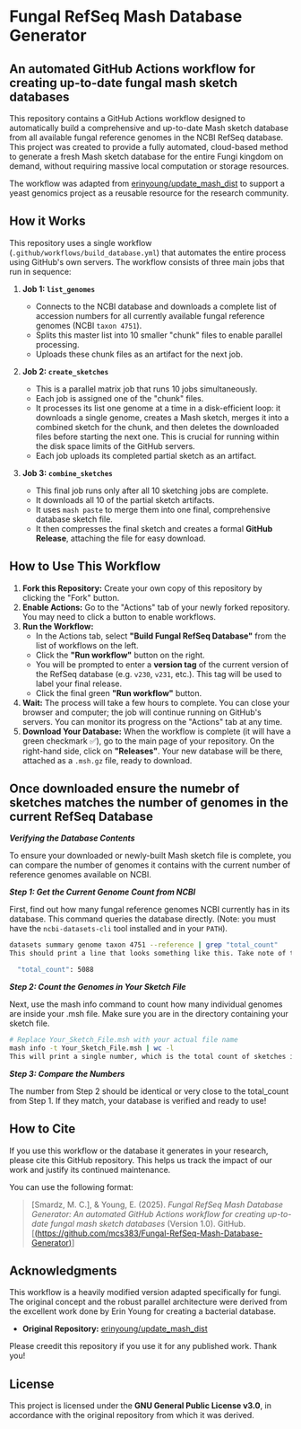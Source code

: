 # Fungal RefSeq Mash Database Generator
## An automated GitHub Actions workflow for creating up-to-date fungal mash sketch databases

This repository contains a GitHub Actions workflow designed to automatically build a comprehensive and up-to-date Mash sketch database from all available fungal reference genomes in the NCBI RefSeq database. This project was created to provide a fully automated, cloud-based method to generate a fresh Mash sketch database for the entire Fungi kingdom on demand, without requiring massive local computation or storage resources.

The workflow was adapted from [erinyoung/update_mash_dist](https://github.com/erinyoung/update_mash_dist) to support a yeast genomics project as a reusable resource for the research community.

## How it Works

This repository uses a single workflow (`.github/workflows/build_database.yml`) that automates the entire process using GitHub's own servers. The workflow consists of three main jobs that run in sequence:

1.  **Job 1: `list_genomes`**
    * Connects to the NCBI database and downloads a complete list of accession numbers for all currently available fungal reference genomes (NCBI `taxon 4751`).
    * Splits this master list into 10 smaller "chunk" files to enable parallel processing.
    * Uploads these chunk files as an artifact for the next job.

2.  **Job 2: `create_sketches`**
    * This is a parallel matrix job that runs 10 jobs simultaneously.
    * Each job is assigned one of the "chunk" files.
    * It processes its list one genome at a time in a disk-efficient loop: it downloads a single genome, creates a Mash sketch, merges it into a combined sketch for the chunk, and then deletes the downloaded files before starting the next one. This is crucial for running within the disk space limits of the GitHub servers.
    * Each job uploads its completed partial sketch as an artifact.

3.  **Job 3: `combine_sketches`**
    * This final job runs only after all 10 sketching jobs are complete.
    * It downloads all 10 of the partial sketch artifacts.
    * It uses `mash paste` to merge them into one final, comprehensive database sketch file.
    * It then compresses the final sketch and creates a formal **GitHub Release**, attaching the file for easy download.

## How to Use This Workflow

1.  **Fork this Repository:** Create your own copy of this repository by clicking the "Fork" button.
2.  **Enable Actions:** Go to the "Actions" tab of your newly forked repository. You may need to click a button to enable workflows.
3.  **Run the Workflow:**
    * In the Actions tab, select **"Build Fungal RefSeq Database"** from the list of workflows on the left.
    * Click the **"Run workflow"** button on the right.
    * You will be prompted to enter a **version tag** of the current version of the RefSeq database (e.g. `v230`, `v231`, etc.). This tag will be used to label your final release.
    * Click the final green **"Run workflow"** button.
4.  **Wait:** The process will take a few hours to complete. You can close your browser and computer; the job will continue running on GitHub's servers. You can monitor its progress on the "Actions" tab at any time.
5.  **Download Your Database:** When the workflow is complete (it will have a green checkmark ✅), go to the main page of your repository. On the right-hand side, click on **"Releases"**. Your new database will be there, attached as a `.msh.gz` file, ready to download.

## Once downloaded ensure the numebr of sketches matches the number of genomes in the current RefSeq Database

***Verifying the Database Contents***

To ensure your downloaded or newly-built Mash sketch file is complete, you can compare the number of genomes it contains with the current number of reference genomes available on NCBI.

***Step 1: Get the Current Genome Count from NCBI***

First, find out how many fungal reference genomes NCBI currently has in its database. This command queries the database directly. (Note: you must have the `ncbi-datasets-cli` tool installed and in your `PATH`).

```bash
datasets summary genome taxon 4751 --reference | grep "total_count"
This should print a line that looks something like this. Take note of the number.

  "total_count": 5088
```
  
***Step 2: Count the Genomes in Your Sketch File***

Next, use the mash info command to count how many individual genomes are inside your .msh file. Make sure you are in the directory containing your sketch file.

```bash
# Replace Your_Sketch_File.msh with your actual file name
mash info -t Your_Sketch_File.msh | wc -l
This will print a single number, which is the total count of sketches in your file.
```

***Step 3: Compare the Numbers***

The number from Step 2 should be identical or very close to the total_count from Step 1. If they match, your database is verified and ready to use!


## How to Cite

If you use this workflow or the database it generates in your research, please cite this GitHub repository. This helps us track the impact of our work and justify its continued maintenance.

You can use the following format:

> [Smardz, M. C.], & Young, E. (2025). *Fungal RefSeq Mash Database Generator: An automated GitHub Actions workflow for creating up-to-date fungal mash sketch databases* (Version 1.0). GitHub. [[(https://github.com/mcs383/Fungal-RefSeq-Mash-Database-Generator)](https://github.com/mcs383/Fungal-RefSeq-Mash-Database-Generator)]

## Acknowledgments

This workflow is a heavily modified version adapted specifically for fungi. The original concept and the robust parallel architecture were derived from the excellent work done by Erin Young for creating a bacterial database.
* **Original Repository:** [erinyoung/update_mash_dist](https://github.com/erinyoung/update_mash_dist)

Please creedit this repository if you use it for any published work. Thank you!

## License

This project is licensed under the **GNU General Public License v3.0**, in accordance with the original repository from which it was derived.

